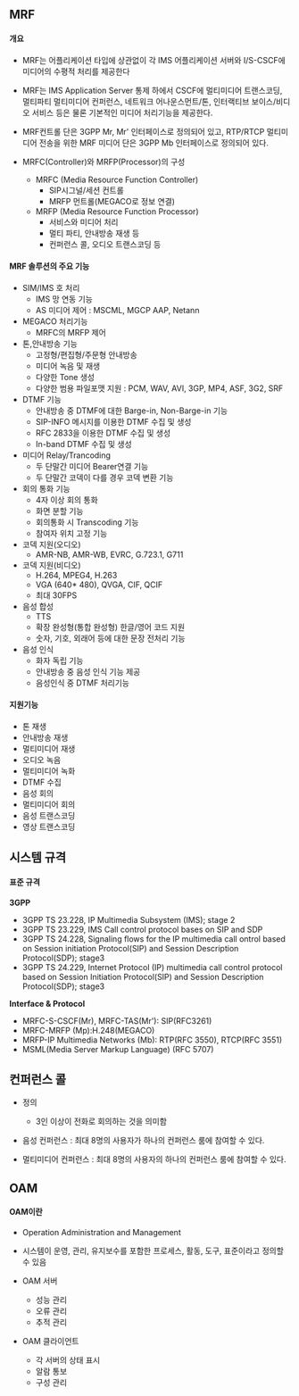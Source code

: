 ## MRF

#### 개요
- MRF는 어플리케이션 타입에 상관없이 각 IMS 어플리케이션 서버와 I/S-CSCF에 미디어의 수평적 처리를 제공한다
- MRF는 IMS Application Server 통제 하에서 CSCF에 멀티미디어 트랜스코딩, 멀티파티 멀티미디어 컨퍼런스, 네트워크 어나운스먼트/톤, 인터랙티브 보이스/비디오 서비스 등은 물론 기본적인 미디어 처리기능을 제공한다.
- MRF컨트롤 단은 3GPP Mr, Mr' 인터페이스로 정의되어 있고, RTP/RTCP 멀티미디어 전송을 위한 MRF 미디어 단은 3GPP Mb 인터페이스로 정의되어 있다.

- MRFC(Controller)와 MRFP(Processor)의 구성
  - MRFC (Media Resource Function Controller)
    - SIP시그널/세션 컨트롤
    - MRFP 먼트롤(MEGACO로 정보 연결)
  - MRFP (Media Resource Function Processor)
    - 서비스와 미디어 처리
    - 멀티 파티, 안내방송 재생 등
    - 컨퍼런스 콜, 오디오 트랜스코딩 등

#### MRF 솔루션의 주요 기능
- SIM/IMS 호 처리
  - IMS 망 연동 기능
  - AS 미디어 제어 : MSCML, MGCP AAP, Netann
- MEGACO 처리기능
  - MRFC의 MRFP 제어
- 톤,안내방송 기능
  - 고정형/편집형/주문형 안내방송
  - 미디어 녹음 및 재생
  - 다양한 Tone 생성
  - 다양한 범용 파일포맷 지원 : PCM, WAV, AVI, 3GP, MP4, ASF, 3G2, SRF
- DTMF 기능
  - 안내방송 중 DTMF에 대한 Barge-in, Non-Barge-in 기능
  - SIP-INFO 메시지를 이용한 DTMF 수집 및 생성
  - RFC 2833을 이용한 DTMF 수집 및 생성
  - In-band DTMF 수집 및 생성
- 미디어 Relay/Trancoding
  - 두 단말간 미디어 Bearer연결 기능
  - 두 단말간 코덱이 다를 경우 코덱 변환 기능
- 회의 통화 기능
  - 4자 이상 회의 통화
  - 화면 분할 기능
  - 회의통화 시 Transcoding 기능
  - 참여자 위치 고정 기능
- 코덱 지원(오디오)
  - AMR-NB, AMR-WB, EVRC, G.723.1, G711
- 코덱 지원(비디오)
  - H.264, MPEG4, H.263
  - VGA (640* 480), QVGA, CIF, QCIF
  - 최대 30FPS
- 음성 합성
  - TTS
  - 확장 완성형(통합 완성형) 한글/영어 코드 지원
  - 숫자, 기호, 외래어 등에 대한 문장 전처리 기능
- 음성 인식
  - 화자 독립 기능
  - 안내방송 중 음성 인식 기능 제공
  - 음성인식 중 DTMF 처리기능

#### 지원기능
- 톤 재생
- 안내방송 재생
- 멀티미디어 재생
- 오디오 녹음
- 멀티미디어 녹화
- DTMF 수집
- 음성 회의
- 멀티미디어 회의
- 음성 트랜스코딩
- 영상 트랜스코딩

## 시스템 규격

#### 표준 규격
**3GPP**
- 3GPP TS 23.228, IP Multimedia Subsystem (IMS); stage 2
- 3GPP TS 23.229, IMS Call control protocol bases on SIP and SDP
- 3GPP TS 24.228, Signaling flows for the IP multimedia call ontrol based on Session initiation Protocol(SIP) and Session Description Protocol(SDP); stage3
- 3GPP TS 24.229, Internet Protocol (IP) multimedia call control protocol based on Session Initiation Protocol(SIP) and Session Description Protocol(SDP); stage3

**Interface & Protocol**
- MRFC-S-CSCF(Mr), MRFC-TAS(Mr'): SIP(RFC3261)
- MRFC-MRFP (Mp):H.248(MEGACO)
- MRFP-IP Multimedia Networks (Mb): RTP(RFC 3550), RTCP(RFC 3551)
- MSML(Media Server Markup Language) (RFC 5707)

## 컨퍼런스 콜

- 정의
  - 3인 이상이 전화로 회의하는 것을 의미함

- 음성 컨퍼런스 : 최대 8명의 사용자가 하나의 컨퍼런스 룸에 참여할 수 있다.
- 멀티미디어 컨퍼런스 : 최대 8명의 사용자의 하나의 컨퍼런스 룸에 참여할 수 있다.

## OAM

#### OAM이란
- Operation Administration and Management
- 시스템이 운영, 관리, 유지보수를 포함한 프로세스, 활동, 도구, 표준이라고 정의할 수 있음

- OAM 서버
  - 성능 관리
  - 오류 관리
  - 추적 관리
- OAM 클라이언트
  - 각 서버의 상태 표시
  - 알람 통보
  - 구성 관리


